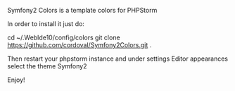 Symfony2 Colors is a template colors for PHPStorm

In order to install it just do:

cd ~/.WebIde10/config/colors
git clone https://github.com/cordoval/Symfony2Colors.git .

Then restart your phpstorm instance and under settings Editor appearances select the theme Symfony2

Enjoy!

